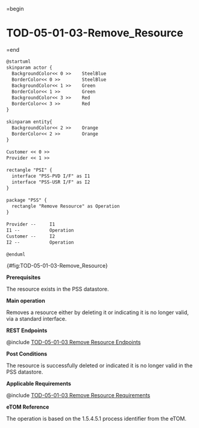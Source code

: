 =begin

# TOD-05-01-03-Remove_Resource

=end

```plantuml
@startuml
skinparam actor {
  BackgroundColor<< 0 >> 	SteelBlue
  BorderColor<< 0 >> 		SteelBlue
  BackgroundColor<< 1 >> 	Green
  BorderColor<< 1 >> 		Green
  BackgroundColor<< 3 >> 	Red
  BorderColor<< 3 >> 		Red
}

skinparam entity{
  BackgroundColor<< 2 >> 	Orange
  BorderColor<< 2 >> 		Orange
}

Customer << 0 >>
Provider << 1 >>

rectangle "PSI" {
  interface "PSS-PVD I/F" as I1
  interface "PSS-USR I/F" as I2
}

package "PSS" {
  rectangle "Remove Resource" as Operation
}

Provider --	    I1
I1 --           Operation
Customer --     I2
I2 --           Operation

@enduml

```

![TOD-05-01-03: Remove Resource](../../common/pixel.png){#fig:TOD-05-01-03-Remove_Resource}

**Prerequisites**

The resource exists in the PSS datastore.

**Main operation**

Removes a resource either by deleting it or indicating it is no longer valid, via a standard interface.

**REST Endpoints**

@include [TOD-05-01-03 Remove Resource Endpoints](endpoints/TOD-05-01-03-Remove_Resource-endpoints.md)

**Post Conditions**

The resource is successfully deleted or indicated it is no longer valid in the PSS datastore.

**Applicable Requirements**

@include [TOD-05-01-03 Remove Resource Requirements](requirements/TOD-05-01-03-Remove_Resource-requirements.md)

**eTOM Reference**

The operation is based on the 1.5.4.5.1 process identifier from the eTOM.
